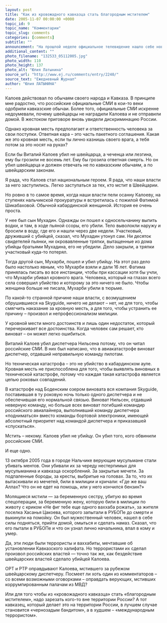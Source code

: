 ```yaml
---
layout: post
title: "Как из кровожадного кавказца стать благородным мстителем"
date: 2005-11-07 00:00:00 +0000
topic_id: 9
topic_name: "Комментарии"
topic_slug: comments
categories: [comments]
subtitle: ""
announcement: "На прошлой неделе официальное телевидение нашло себе нового национального героя. После браконьера капитана Яранцева, угнавшего судно из норвежских вод, им стал осетин Виталий Калоев, зарезавший диспетчера швейцарской компании Skyguide, виновного, как он считал, в гибели его семьи."
additional_content: ""
photo_filename: "132533_05112005.jpg"
photo_width: 110
photo_height: 137
photo_alt: "Юлия Латынина"
source_url: "http://www.ej.ru/comments/entry/2240/"
source_text: "Ежедневный Журнал"
author: "Юлия ЛАТЫНИНА"
---
```

Калоев действовал по обычаям своего народа и Кавказа. В принципе мне радостно, что российские официальные СМИ в кои-то веки одобрили кавказские обычаи. Более того, официальные СМИ искренне недоумевали, почему швейцарцы не наградили Калоева и не отправили домой. В жестоком приговоре вновь увидели дискриминацию России.

Однако кровная месть предполагает и ответственность человека за свои поступки. Ответная кара – это часть пакетного соглашения. Какая же это кровная месть, если ты лично казнишь своего врага, а тебя потом за это носят на руках?

Если бы Виталий Калоев убил не швейцарца, а чеченца или лезгина, ему бы грозили не восемь лет. Ему бы грозила ответная смерть. Но он убил швейцарца и должен отвечать не по кавказским обычаям, а по швейцарским законам.

Я рада, что Калоев стал национальным героем. Я рада, что наши власти за него заступились. Легко заступаться за тех, кто мстит в Швейцарии.

Но ровно в то самое время, когда наши власти пели осанну Калоеву, на ступенях нальчикской прокуратуры я встретилась с пожилой Фатимой Шикабаховой. Обычной кабардинской женщиной. История ее очень проста.

У нее был сын Мухадин. Однажды он пошел к односельчанину выпить водки, и там, в ходе пьяной ссоры, его убили. Тело выволокли наружу и бросили в воду, где его и нашли через две недели. Участковый, друживший с убийцей, сказал, что Мухадин утонул сам. Ни десяток свидетелей пьянки, ни окровавленные тряпки, вытащенные из дома убийцы братьями Мухадина, его не убедили. Дело закрыли, а тряпки участковый куда-то потерял.

Тогда другой сын, Мухарби, пошел и убил убийцу. На этот раз дело было настолько явным, что Мухарби взяли и дали 16 лет. Фатима принялась писать во все инстанции, чтобы при кассации хотя бы учли, что Мухарби убивал кровного врага. Человека, который на глазах всего села совершил убийство и которому за это ничего не было. Чтобы женщина больше не писала, Мухарби убили в тюрьме.

По какой-то странной причине наши власти, с возмущением обрушившиеся на Skyguide, ничего не делают – нет, не для того, чтобы смягчить наказание за кровную месть, а для того, чтобы устранить ее причину – произвол и непрофессионализм милиции.

У кровной мести много достоинств и лишь один недостаток, который перечеркивает все достоинства. Когда человек сам решает, кто виноват – он может легко ошибиться.

Виталий Калоев убил диспетчера Нильсена потому, что он читал российские СМИ. В них был написано, что в авиакатастрофе виноват диспетчер, отдавший неправильную команду пилотам.

Но техническая катастрофа – это не убийство в кабардинском ауле. Кровная месть не приспособлена для того, чтобы выявлять виновных в технической катастрофе, потому что каждая такая катастрофа является цепью роковых совпадений.

В катастрофе над Боденским озером виновата вся компания Skyguide, поставившая в ту роковую ночь только одного диспетчера и не обеспечившая его нормальной связью. Виноват Нильсен, отдавший неверную команду, но больше всех виноват погибший командир российского авиалайнера, выполнивший команду диспетчера «подниматься» вместо команды бортовой электроники, имеющей абсолютный приоритет над командой диспетчера и приказавшей «спускаться».

Мстить – некому. Калоев убил не убийцу. Он убил того, кого обвинили российские СМИ.

И еще одно.

13 октября 2005 года в городе Нальчике верующие мусульмане стали убивать ментов. Они убивали их за череду нестерпимых для мусульманина и кавказца оскорблений. За закрытые мечети. За подпаленные бороды, за кресты, выбритые на головах. За то, что их вытаскивали из мечетей, били в милиции и кричали: «Где же ваш Аллах? Что он не едет на помощь, или у него кончился бензин?»

Молящиеся мстили — за беременную сестру, убитую во время спецоперации, за беременную жену, которую били в милиции по животу с криком «Не фиг тебе еще одного ваххаба рожать», за жителя поселка Хасанья Цакоева, которого запытали в РУБОПе до смерти и выкинули на помойку. Он был мужественный человек, нашел в себе силы подняться, прийти домой, омыться и сделать намаз. Сказал, что его пытали в РУБОПе и что он узнал лично начальника, впал в кому и умер.

Да, эти люди были террористы и ваххабиты, мечтавшие об установлении Кавказского халифата. Но террористами их сделал произвол российских властей — точно так же, как бездействие швейцарских властей сделало убийцей Калоева.

ОРТ и РТР оправдывают Калоева, мстившего за рубежом швейцарскому диспетчеру. Посмеет ли хоть один из комментаторов – со всеми возможными оговорками – оправдать верующих, мстивших коррумпированным палачам из МВД?

Или для того чтобы из «кровожадного кавказца» стать «благородным мстителем», надо зарезать кого-то вне территории России? А тот кавказец, который делает это на территории России, в лучшем случае становится «чернозадым бандитом», а в худшем – «международным террористом».
